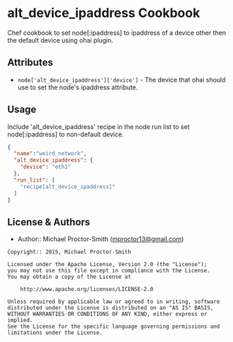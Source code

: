 alt_device_ipaddress Cookbook
=============

Chef cookbook to set node[:ipaddress] to ipaddress of a device other then the default device using ohai plugin.

Attributes
----------
- `node['alt_device_ipaddress']['device']` - The device that ohai should use to set the node's ipaddress attribute.


Usage
-----
Include 'alt_device_ipaddress' recipe in the node run list to set node[:ipaddress] to non-default device.

```json
{
  "name":"weird_network",
  "alt_device_ipaddress": {
    "device": "eth1"
  },
  "run_list": [
    "recipe[alt_device_ipaddress]"
  ]
}
```

License & Authors
-----------------
- Author:: Michael Proctor-Smith (<mproctor13@gmail.com>)

```text
Copyright:: 2015, Michael Proctor-Smith

Licensed under the Apache License, Version 2.0 (the "License");
you may not use this file except in compliance with the License.
You may obtain a copy of the License at

    http://www.apache.org/licenses/LICENSE-2.0

Unless required by applicable law or agreed to in writing, software
distributed under the License is distributed on an "AS IS" BASIS,
WITHOUT WARRANTIES OR CONDITIONS OF ANY KIND, either express or implied.
See the License for the specific language governing permissions and
limitations under the License.
```
